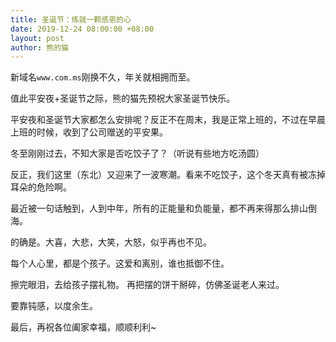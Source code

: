 ```yaml
---
title: 圣诞节：练就一颗感恩的心
date: 2019-12-24 08:00:00 +08:00
layout: post
author: 熊的猫
---
```


新域名`www.com.ms`刚换不久，年关就相拥而至。

值此平安夜+圣诞节之际，熊的猫先预祝大家圣诞节快乐。

平安夜和圣诞节大家都怎么安排呢？反正不在周末，我是正常上班的，不过在早晨上班的时候，收到了公司赠送的平安果。

冬至刚刚过去，不知大家是否吃饺子了？（听说有些地方吃汤圆）

反正，我们这里（东北）又迎来了一波寒潮。看来不吃饺子，这个冬天真有被冻掉耳朵的危险啊。

最近被一句话触到，人到中年，所有的正能量和负能量，都不再来得那么排山倒海。
 
的确是。大喜，大悲，大笑，大怒，似乎再也不见。
 
每个人心里，都是个孩子。这爱和离别，谁也抵御不住。
 
擦完眼泪，去给孩子摆礼物。 再把摆的饼干掰碎，仿佛圣诞老人来过。
 
要靠钝感，以度余生。

最后，再祝各位阖家幸福，顺顺利利~